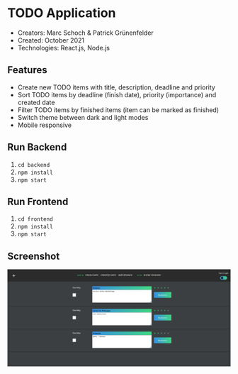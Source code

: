 # TODO Application 
- Creators: Marc Schoch & Patrick Grünenfelder
- Created: October 2021
- Technologies: React.js, Node.js

## Features
- Create new TODO items with title, description, deadline and priority
- Sort TODO items by deadline (finish date), priority (importance) and created date
- Filter TODO items by finished items (item can be marked as finished)
- Switch theme between dark and light modes
- Mobile responsive

## Run Backend
1. `cd backend`
2. `npm install`
3. `npm start`

## Run Frontend
1. `cd frontend`
2. `npm install`
3. `npm start`

## Screenshot
![User Interface TODO App](/screenshot/screenshot-main-page.PNG?raw=true "User Interface TODO App")
